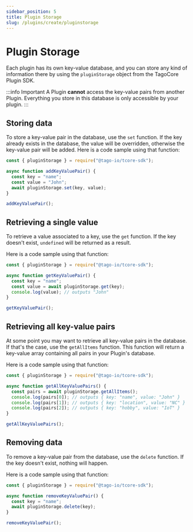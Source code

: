 ```yaml
---
sidebar_position: 5
title: Plugin Storage
slug: /plugins/create/pluginstorage
---
```


# Plugin Storage

Each plugin has its own key-value database, and you can store any kind of information there by using the `pluginStorage`
object from the TagoCore Plugin SDK.

:::info Important
A Plugin **cannot** access the key-value pairs from another Plugin. Everything you store in this database is only
accessible by your plugin.
:::

## Storing data

To store a key-value pair in the database, use the `set` function. If the key already exists in the database,
the value will be overridden, otherwise the key-value pair will be added. Here is a code sample using that function:

```js
const { pluginStorage } = require("@tago-io/tcore-sdk");

async function addKeyValuePair() {
  const key = "name";
  const value = "John";
  await pluginStorage.set(key, value);
}

addKeyValuePair();
```

## Retrieving a single value

To retrieve a value associated to a key, use the `get` function. If the key doesn't exist, `undefined` will be
returned as a result.

Here is a code sample using that function:

```js
const { pluginStorage } = require("@tago-io/tcore-sdk");

async function getKeyValuePair() {
  const key = "name";
  const value = await pluginStorage.get(key);
  console.log(value); // outputs "John"
}

getKeyValuePair();
```

## Retrieving all key-value pairs

At some point you may want to retrieve all key-value pairs in the database. If that's the case, use the
`getAllItems` function. This function will return a key-value array containing all pairs in your Plugin's database.

Here is a code sample using that function:

```js
const { pluginStorage } = require("@tago-io/tcore-sdk");

async function getAllKeyValuePairs() {
  const pairs = await pluginStorage.getAllItems();
  console.log(pairs[0]); // outputs { key: "name", value: "John" }
  console.log(pairs[1]); // outputs { key: "location", value: "NC" }
  console.log(pairs[2]); // outputs { key: "hobby", value: "IoT" }
}

getAllKeyValuePairs();
```

## Removing data

To remove a key-value pair from the database, use the `delete` function. If the key doesn't exist, nothing will happen.

Here is a code sample using that function:

```js
const { pluginStorage } = require("@tago-io/tcore-sdk");

async function removeKeyValuePair() {
  const key = "name";
  await pluginStorage.delete(key);
}

removeKeyValuePair();
```

